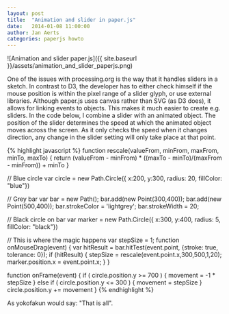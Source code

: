 ```yaml
---
layout: post
title:  "Animation and slider in paper.js"
date:   2014-01-08 11:00:00
author: Jan Aerts
categories: paperjs howto
---
```

![Animation and slider paper.js]({{ site.baseurl }}/assets/animation_and_slider_paperjs.png)

One of the issues with processing.org is the way that it handles sliders in a sketch. In contrast to D3, the developer has to either check himself if the mouse position is within the pixel range of a slider glyph, or use external libraries. Although paper.js uses canvas rather than SVG (as D3 does), it allows for linking events to objects. This makes it much easier to create e.g. sliders. In the code below, I combine a slider with an animated object. The position of the slider determines the speed at which the animated object moves across the screen. As it only checks the speed when it changes direction, any change in the slider setting will only take place at that point.

{% highlight javascript %}
function rescale(valueFrom, minFrom, maxFrom, minTo, maxTo) {
    return (valueFrom - minFrom) * ((maxTo - minTo)/(maxFrom - minFrom)) + minTo
}

// Blue circle
var circle = new Path.Circle({
    x:200,
    y:300,
    radius: 20,
    fillColor: "blue"})

// Grey bar
var bar = new Path();
bar.add(new Point(300,400));
bar.add(new Point(500,400));
bar.strokeColor = 'lightgrey';
bar.strokeWidth = 20;

// Black circle on bar
var marker = new Path.Circle({
    x:300,
    y:400,
    radius: 5,
    fillColor: "black"})

// This is where the magic happens
var stepSize = 1;
function onMouseDrag(event) {
    var hitResult = bar.hitTest(event.point, {stroke: true, tolerance: 0});
    if (hitResult) {
        stepSize = rescale(event.point.x,300,500,1,20);
        marker.position.x = event.point.x;
    }
}

function onFrame(event) {
    if ( circle.position.y &gt;= 700 ) {
        movement = -1 * stepSize
    } else if ( circle.position.y &lt;= 300 ) {
        movement = stepSize
    }
    circle.position.y += movement
}
{% endhighlight %}

As yokofakun would say: "That is all".

 [1]: https://securehomes.esat.kuleuven.be/~bioiuser/blog/wp-content/uploads/2014/01/Screen-Shot-2014-01-08-at-12.56.27.png
